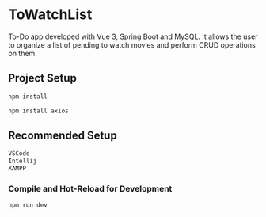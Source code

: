 # ToWatchList



To-Do app developed with Vue 3, Spring Boot and MySQL. It allows the user to organize a list of pending to watch movies and perform CRUD operations on them.

## Project Setup

```sh
npm install
```

```sh
npm install axios
```
## Recommended Setup

```sh
VSCode
Intellij
XAMPP
```

### Compile and Hot-Reload for Development

```sh
npm run dev
```
